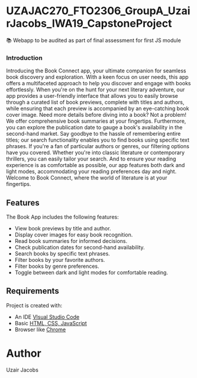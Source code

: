 # UZAJAC270_FTO2306_GroupA_UzairJacobs_IWA19_CapstoneProject
📚 Webapp to be audited as part of final assessment for first JS module

### Introduction
Introducing the Book Connect app, your ultimate companion for seamless book discovery and exploration. With a keen focus on user needs, this app offers a multifaceted approach to help you discover and engage with books effortlessly. When you're on the hunt for your next literary adventure, our app provides a user-friendly interface that allows you to easily browse through a curated list of book previews, complete with titles and authors, while ensuring that each preview is accompanied by an eye-catching book cover image. Need more details before diving into a book? Not a problem! We offer comprehensive book summaries at your fingertips. Furthermore, you can explore the publication date to gauge a book's availability in the second-hand market. Say goodbye to the hassle of remembering entire titles; our search functionality enables you to find books using specific text phrases. If you're a fan of particular authors or genres, our filtering options have you covered. Whether you're into classic literature or contemporary thrillers, you can easily tailor your search. And to ensure your reading experience is as comfortable as possible, our app features both dark and light modes, accommodating your reading preferences day and night. Welcome to Book Connect, where the world of literature is at your fingertips.

## Features
The Book App includes the following features:

- View book previews by title and author.
- Display cover images for easy book recognition.
- Read book summaries for informed decisions.
- Check publication dates for second-hand availability.
- Search books by specific text phrases.
- Filter books by your favorite authors.
- Filter books by genre preferences.
- Toggle between dark and light modes for comfortable reading.

## Requirements
Project is created with:
* An IDE [VIsual Studio Code](https://code.visualstudio.com)
* Basic [HTML, CSS, JavaScript](https://developer.mozilla.org/en-US/docs/Learn)
* Browser like [Chrome](https://www.google.co.za/chrome/)

# Author
Uzair Jacobs